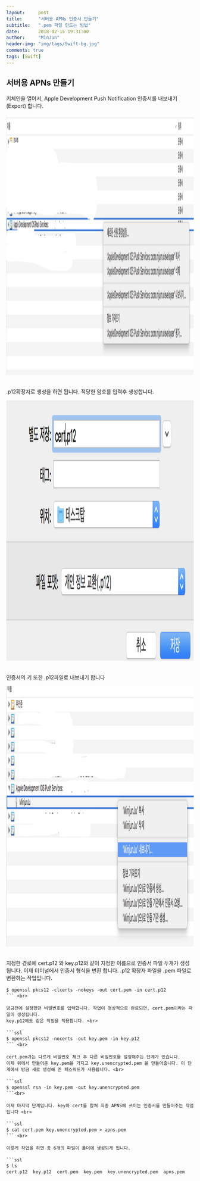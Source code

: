 ```yaml
---
layout:     post
title:      "서버용 APNs 인증서 만들기"
subtitle:   ".pem 파일 만드는 방법"
date:       2018-02-15 19:31:00
author:     "MinJun"
header-img: "img/tags/Swift-bg.jpg"
comments: true 
tags: [Swift]
---
```


## 서버용 APNs 만들기

키체인을 열어서, Apple Development Push Notification 인증서를 내보내기(Export) 합니다.  <br>

<center><img src="/img/posts/APNs1.png" width="700", height="700"></center> <br> 

.p12확장자로 생성을 하면 됩니다. 적당한 암호를 입력후 생성합니다.  <br>

<center><img src="/img/posts/APNs2.png" width="700", height="700"></center> <br> 

인증서의 키 또한 .p12파일로 내보내기 합니다 <br>

<center><img src="/img/posts/APNs3.png" width="700", height="700"></center> <br> 

지정한 경로에 cert.p12 와 key.p12와 같이 지정한 이름으로 인증서 파일 두개가 생성됩니다. 이제 터미널에서 인증서 형식을 변환 합니다. .p12 확장자 파일을 .pem 파일로 변환하는 작업입니다. <br>

```ssl
$ openssl pkcs12 -clcerts -nokeys -out cert.pem -in cert.p12
``` <br>

방금전에 설정했던 비밀번호를 입력합니다. 작업이 정상적으로 완료되면, cert.pem이라는 파일이 생성됩니다.
key.p12에도 같은 작업을 적용합니다. <br>

```ssl
$ openssl pkcs12 -nocerts -out key.pem -in key.p12
``` <br>

cert.pem과는 다르게 비밀번호 체크 후 다른 비밀번호를 설정해주는 단계가 있습니다.
이제 위에서 만들어준 key.pem을 가지고 key.unencrypted.pem 을 만들어줍니다. 이 단계에서 방금 새로 생성해 준 패스워드가 사용됩니다. <br>

```ssl
$ openssl rsa -in key.pem -out key.unencrypted.pem
```<br>

이제 마지막 단계입니다. key와 cert를 합쳐 최종 APNS에 쓰이는 인증서를 만들어주는 작업입니다 <br>

```ssl
$ cat cert.pem key.unencrypted.pem > apns.pem
``` <br>

이렇게 작업을 하면 총 6개의 파일이 폴더에 생성되게 됩니다.

```ssl
$ ls
cert.p12  key.p12  cert.pem  key.pem  key.unencrypted.pem  apns.pem
```














